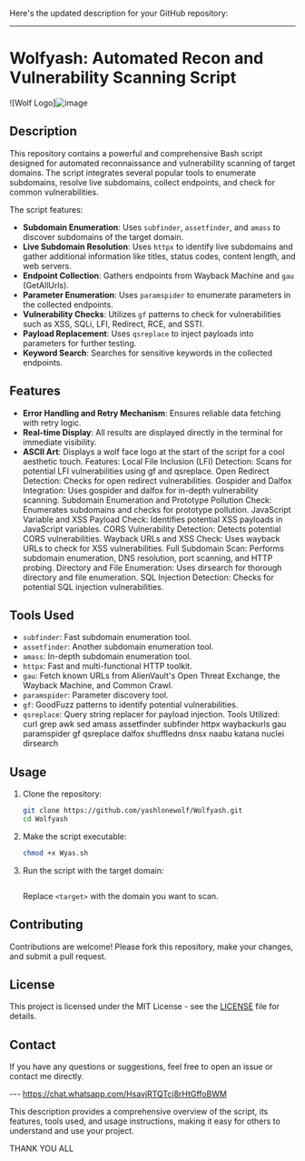 Here's the updated description for your GitHub repository:

---

# Wolfyash: Automated Recon and Vulnerability Scanning Script

![Wolf Logo]![image](https://github.com/user-attachments/assets/7db81ae5-6a4b-42f2-b4eb-5342b529c42a)


## Description

This repository contains a powerful and comprehensive Bash script designed for automated reconnaissance and vulnerability scanning of target domains. The script integrates several popular tools to enumerate subdomains, resolve live subdomains, collect endpoints, and check for common vulnerabilities.

The script features:

- **Subdomain Enumeration**: Uses `subfinder`, `assetfinder`, and `amass` to discover subdomains of the target domain.
- **Live Subdomain Resolution**: Uses `httpx` to identify live subdomains and gather additional information like titles, status codes, content length, and web servers.
- **Endpoint Collection**: Gathers endpoints from Wayback Machine and `gau` (GetAllUrls).
- **Parameter Enumeration**: Uses `paramspider` to enumerate parameters in the collected endpoints.
- **Vulnerability Checks**: Utilizes `gf` patterns to check for vulnerabilities such as XSS, SQLi, LFI, Redirect, RCE, and SSTI.
- **Payload Replacement**: Uses `qsreplace` to inject payloads into parameters for further testing.
- **Keyword Search**: Searches for sensitive keywords in the collected endpoints.

## Features

- **Error Handling and Retry Mechanism**: Ensures reliable data fetching with retry logic.
- **Real-time Display**: All results are displayed directly in the terminal for immediate visibility.
- **ASCII Art**: Displays a wolf face logo at the start of the script for a cool aesthetic touch.
Features:
Local File Inclusion (LFI) Detection: Scans for potential LFI vulnerabilities using gf and qsreplace.
Open Redirect Detection: Checks for open redirect vulnerabilities.
Gospider and Dalfox Integration: Uses gospider and dalfox for in-depth vulnerability scanning.
Subdomain Enumeration and Prototype Pollution Check: Enumerates subdomains and checks for prototype pollution.
JavaScript Variable and XSS Payload Check: Identifies potential XSS payloads in JavaScript variables.
CORS Vulnerability Detection: Detects potential CORS vulnerabilities.
Wayback URLs and XSS Check: Uses wayback URLs to check for XSS vulnerabilities.
Full Subdomain Scan: Performs subdomain enumeration, DNS resolution, port scanning, and HTTP probing.
Directory and File Enumeration: Uses dirsearch for thorough directory and file enumeration.
SQL Injection Detection: Checks for potential SQL injection vulnerabilities.
## Tools Used

- `subfinder`: Fast subdomain enumeration tool.
- `assetfinder`: Another subdomain enumeration tool.
- `amass`: In-depth subdomain enumeration tool.
- `httpx`: Fast and multi-functional HTTP toolkit.
- `gau`: Fetch known URLs from AlienVault's Open Threat Exchange, the Wayback Machine, and Common Crawl.
- `paramspider`: Parameter discovery tool.
- `gf`: GoodFuzz patterns to identify potential vulnerabilities.
- `qsreplace`: Query string replacer for payload injection.
Tools Utilized:
curl
grep
awk
sed
amass
assetfinder
subfinder
httpx
waybackurls
gau
paramspider
gf
qsreplace
dalfox
shuffledns
dnsx
naabu
katana
nuclei
dirsearch
## Usage

1. Clone the repository:
   ```sh
   git clone https://github.com/yashlonewolf/Wolfyash.git
   cd Wolfyash
   ```

2. Make the script executable:
   ```sh
   chmod +x Wyas.sh
   ```

3. Run the script with the target domain:
   ```sh  LHOST="http://evil.com" ./Wyas.sh example.com
   ```

   Replace `<target>` with the domain you want to scan.



## Contributing

Contributions are welcome! Please fork this repository, make your changes, and submit a pull request.

## License

This project is licensed under the MIT License - see the [LICENSE](LICENSE) file for details.

## Contact

If you have any questions or suggestions, feel free to open an issue or contact me directly.

--- https://chat.whatsapp.com/HsavjRTQTcj8rHtGffoBWM

This description provides a comprehensive overview of the script, its features, tools used, and usage instructions, making it easy for others to understand and use your project.

THANK YOU ALL
